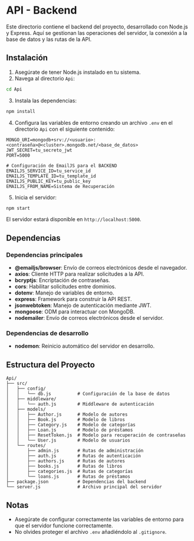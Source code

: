 # API - Backend

Este directorio contiene el backend del proyecto, desarrollado con Node.js y Express. Aquí se gestionan las operaciones del servidor, la conexión a la base de datos y las rutas de la API.

## Instalación

1. Asegúrate de tener Node.js instalado en tu sistema.
2. Navega al directorio `Api`:

```bash
cd Api
```

3. Instala las dependencias:

```bash
npm install
```

4. Configura las variables de entorno creando un archivo `.env` en el directorio `Api` con el siguiente contenido:

```env
MONGO_URI=mongodb+srv://<usuario>:<contraseña>@<cluster>.mongodb.net/<base_de_datos>
JWT_SECRET=tu_secreto_jwt
PORT=5000

# Configuración de EmailJS para el BACKEND
EMAILJS_SERVICE_ID=tu_service_id
EMAILJS_TEMPLATE_ID=tu_template_id
EMAILJS_PUBLIC_KEY=tu_public_key
EMAILJS_FROM_NAME=Sistema de Recuperación
```

5. Inicia el servidor:

```bash
npm start
```

El servidor estará disponible en `http://localhost:5000`.

## Dependencias

### Dependencias principales
- **@emailjs/browser**: Envío de correos electrónicos desde el navegador.
- **axios**: Cliente HTTP para realizar solicitudes a la API.
- **bcryptjs**: Encriptación de contraseñas.
- **cors**: Habilitar solicitudes entre dominios.
- **dotenv**: Manejo de variables de entorno.
- **express**: Framework para construir la API REST.
- **jsonwebtoken**: Manejo de autenticación mediante JWT.
- **mongoose**: ODM para interactuar con MongoDB.
- **nodemailer**: Envío de correos electrónicos desde el servidor.

### Dependencias de desarrollo
- **nodemon**: Reinicio automático del servidor en desarrollo.

## Estructura del Proyecto

```
Api/
├── src/
│   ├── config/
│   │   └── db.js          # Configuración de la base de datos
│   ├── middleware/
│   │   └── auth.js        # Middleware de autenticación
│   ├── models/
│   │   ├── Author.js      # Modelo de autores
│   │   ├── Book.js        # Modelo de libros
│   │   ├── Category.js    # Modelo de categorías
│   │   ├── Loan.js        # Modelo de préstamos
│   │   ├── ResetToken.js  # Modelo para recuperación de contraseñas
│   │   └── User.js        # Modelo de usuarios
│   └── routes/
│       ├── admin.js       # Rutas de administración
│       ├── auth.js        # Rutas de autenticación
│       ├── authors.js     # Rutas de autores
│       ├── books.js       # Rutas de libros
│       ├── categories.js  # Rutas de categorías
│       └── loans.js       # Rutas de préstamos
├── package.json           # Dependencias del backend
└── server.js              # Archivo principal del servidor
```

## Notas

- Asegúrate de configurar correctamente las variables de entorno para que el servidor funcione correctamente.
- No olvides proteger el archivo `.env` añadiéndolo al `.gitignore`.